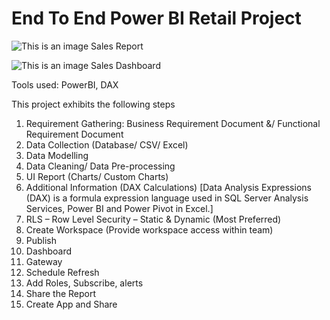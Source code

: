 # End To End Power BI Retail Project

![This is an image](https://drive.google.com/file/d/1nC3LRUirJAVlsdUAYGEicneUKbDsXalQ/)
Sales Report

![This is an image](https://drive.google.com/file/d/1EqD0-Y_BLj1m-SXmU4g0htOzNh9LBO7S/)
Sales Dashboard

Tools used: PowerBI, DAX

This project exhibits the following steps
1.	Requirement Gathering: Business Requirement Document &/ Functional Requirement Document
2.	Data Collection (Database/ CSV/ Excel)
3.	Data Modelling
4.	Data Cleaning/ Data Pre-processing
5.	UI Report (Charts/ Custom Charts)
6.	Additional Information (DAX Calculations) [Data Analysis Expressions (DAX) is a formula expression language used in SQL Server Analysis Services, Power BI and Power Pivot in Excel.]
7.	RLS – Row Level Security – Static & Dynamic (Most Preferred)
8.	Create Workspace (Provide workspace access within team)
9.	Publish
10.	Dashboard
11.	Gateway
12.	Schedule Refresh
13.	Add Roles, Subscribe, alerts
14.	Share the Report
15.	Create App and Share
